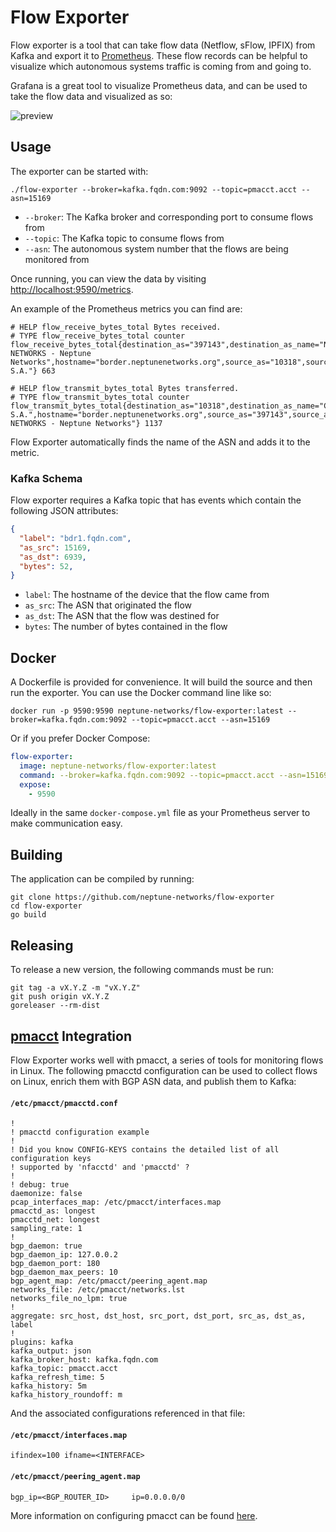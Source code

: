 # Flow Exporter

Flow exporter is a tool that can take flow data (Netflow, sFlow, IPFIX) from Kafka and export it to [Prometheus](https://prometheus.io). These flow records can be helpful to visualize which autonomous systems traffic is coming from and going to.

Grafana is a great tool to visualize Prometheus data, and can be used to take the flow data and visualized as so:

![preview](https://user-images.githubusercontent.com/934497/67167662-85e57080-f36a-11e9-96e2-f6f5b3b7e5d0.png)

## Usage

The exporter can be started with:

```
./flow-exporter --broker=kafka.fqdn.com:9092 --topic=pmacct.acct --asn=15169
```

- `--broker`: The Kafka broker and corresponding port to consume flows from
- `--topic`: The Kafka topic to consume flows from
- `--asn`: The autonomous system number that the flows are being monitored from

Once running, you can view the data by visiting [http://localhost:9590/metrics](http://localhost:9590/metrics).

An example of the Prometheus metrics you can find are:

```
# HELP flow_receive_bytes_total Bytes received.
# TYPE flow_receive_bytes_total counter
flow_receive_bytes_total{destination_as="397143",destination_as_name="NEPTUNE-NETWORKS - Neptune Networks",hostname="border.neptunenetworks.org",source_as="10318",source_as_name="CABLEVISION S.A."} 663

# HELP flow_transmit_bytes_total Bytes transferred.
# TYPE flow_transmit_bytes_total counter
flow_transmit_bytes_total{destination_as="10318",destination_as_name="CABLEVISION S.A.",hostname="border.neptunenetworks.org",source_as="397143",source_as_name="NEPTUNE-NETWORKS - Neptune Networks"} 1137
```

Flow Exporter automatically finds the name of the ASN and adds it to the metric.

### Kafka Schema

Flow exporter requires a Kafka topic that has events which contain the following JSON attributes:

```json
{
  "label": "bdr1.fqdn.com",
  "as_src": 15169,
  "as_dst": 6939,
  "bytes": 52,
}
```

- `label`: The hostname of the device that the flow came from
- `as_src`: The ASN that originated the flow
- `as_dst`: The ASN that the flow was destined for
- `bytes`: The number of bytes contained in the flow

## Docker

A Dockerfile is provided for convenience. It will build the source and then run the exporter. You can use the Docker command line like so:

```
docker run -p 9590:9590 neptune-networks/flow-exporter:latest --broker=kafka.fqdn.com:9092 --topic=pmacct.acct --asn=15169
```

Or if you prefer Docker Compose:

```yml
flow-exporter:
  image: neptune-networks/flow-exporter:latest
  command: --broker=kafka.fqdn.com:9092 --topic=pmacct.acct --asn=15169
  expose:
    - 9590
```

Ideally in the same `docker-compose.yml` file as your Prometheus server to make communication easy.

## Building

The application can be compiled by running:

```
git clone https://github.com/neptune-networks/flow-exporter
cd flow-exporter
go build
```

## Releasing

To release a new version, the following commands must be run:

```
git tag -a vX.Y.Z -m "vX.Y.Z"
git push origin vX.Y.Z
goreleaser --rm-dist
```

## [pmacct](https://github.com/pmacct/pmacct) Integration

Flow Exporter works well with pmacct, a series of tools for monitoring flows in Linux. The following pmacctd configuration can be used to collect flows on Linux, enrich them with BGP ASN data, and publish them to Kafka:

#### `/etc/pmacct/pmacctd.conf`

```
!
! pmacctd configuration example
!
! Did you know CONFIG-KEYS contains the detailed list of all configuration keys
! supported by 'nfacctd' and 'pmacctd' ?
!
! debug: true
daemonize: false
pcap_interfaces_map: /etc/pmacct/interfaces.map
pmacctd_as: longest
pmacctd_net: longest
sampling_rate: 1
!
bgp_daemon: true
bgp_daemon_ip: 127.0.0.2
bgp_daemon_port: 180
bgp_daemon_max_peers: 10
bgp_agent_map: /etc/pmacct/peering_agent.map
networks_file: /etc/pmacct/networks.lst
networks_file_no_lpm: true
!
aggregate: src_host, dst_host, src_port, dst_port, src_as, dst_as, label
!
plugins: kafka
kafka_output: json
kafka_broker_host: kafka.fqdn.com
kafka_topic: pmacct.acct
kafka_refresh_time: 5
kafka_history: 5m
kafka_history_roundoff: m
```

And the associated configurations referenced in that file:

#### `/etc/pmacct/interfaces.map`

```
ifindex=100 ifname=<INTERFACE>
```

#### `/etc/pmacct/peering_agent.map`

```
bgp_ip=<BGP_ROUTER_ID>     ip=0.0.0.0/0
```

More information on configuring pmacct can be found [here](https://github.com/pmacct/pmacct/blob/master/CONFIG-KEYS).
